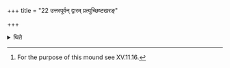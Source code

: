 +++
title = "22 उत्तरपूर्वन् द्वारम् प्रत्युच्छिष्टखरङ्"

+++

<details><summary>थिते</summary>

22. He prepares the Ucchiṣṭa Khara towards the north- eastern door, with an outward outlet.[^1]  

[^1]: For the purpose of this mound see XV.11.16. 
</details>
